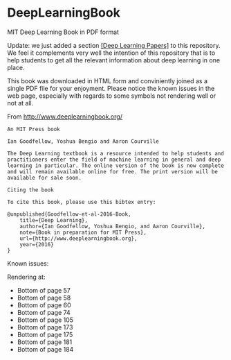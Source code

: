 # DeepLearningBook
MIT Deep Learning Book in PDF format

Update: we just added a section [[Deep Learning Papers]](DeepLearningPapers.md) to this repository. We feel it complements very well the intention of this repository that is to help students to get all the relevant information about deep learning in one place.

This book was downloaded in HTML form and conviniently joined as a single PDF file for your enjoyment. Please notice the known issues in the web page, especially with regards to some symbols not rendering well or not at all.

From http://www.deeplearningbook.org/

    An MIT Press book

    Ian Goodfellow, Yoshua Bengio and Aaron Courville

    The Deep Learning textbook is a resource intended to help students and practitioners enter the field of machine learning in general and deep learning in particular. The online version of the book is now complete and will remain available online for free. The print version will be available for sale soon.

    Citing the book

    To cite this book, please use this bibtex entry:

    @unpublished{Goodfellow-et-al-2016-Book,
        title={Deep Learning},
        author={Ian Goodfellow, Yoshua Bengio, and Aaron Courville},
        note={Book in preparation for MIT Press},
        url={http://www.deeplearningbook.org},
        year={2016}
    }

Known issues:

Rendering at:
- Bottom of page 57
- Bottom of page 58
- Bottom of page 60
- Bottom of page 74
- Bottom of page 105
- Bottom of page 173
- Bottom of page 175
- Bottom of page 181
- Bottom of page 184

